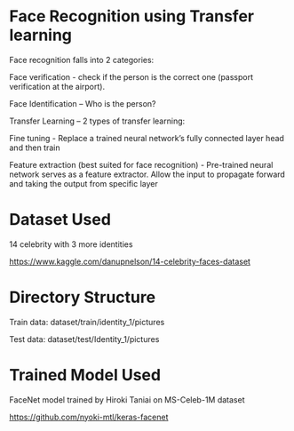 # Face Recognition using Transfer learning
Face recognition falls into 2 categories:

Face verification - check if the person is the correct one (passport verification at the airport).

Face Identification – Who is the person?

Transfer Learning – 2 types of transfer learning:

Fine tuning - Replace a trained neural network’s fully connected layer head and then train

Feature extraction (best suited for face recognition) - Pre-trained neural network serves as a feature extractor.
Allow the input to propagate forward and taking the output from specific layer

# Dataset Used

14 celebrity with 3 more identities

https://www.kaggle.com/danupnelson/14-celebrity-faces-dataset

# Directory Structure

Train data:
dataset/train/identity_1/pictures

Test data:
dataset/test/Identity_1/pictures

      
# Trained Model Used

FaceNet model trained by Hiroki Taniai on MS-Celeb-1M dataset

https://github.com/nyoki-mtl/keras-facenet

